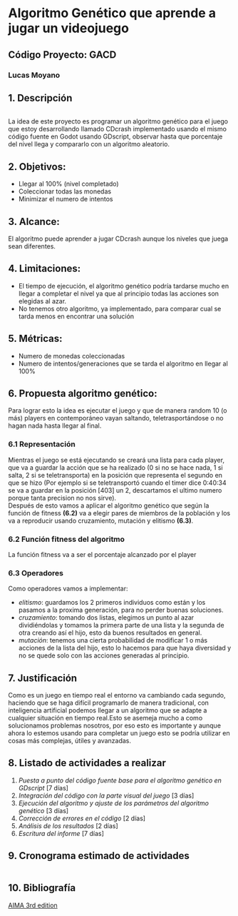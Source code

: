 # Algoritmo Genético que aprende a jugar un videojuego

## Código Proyecto: GACD

### Lucas Moyano

## 1. Descripción
![]()

La idea de este proyecto es programar un algoritmo genético para el juego que estoy desarrollando llamado CDcrash implementado usando el mismo código fuente en Godot usando GDscript, observar hasta que porcentaje del nivel llega y compararlo con un algoritmo aleatorio.

## 2. Objetivos:

- Llegar al 100% (nivel completado)
- Coleccionar todas las monedas
- Minimizar el numero de intentos

## 3. Alcance:

El algoritmo puede aprender a jugar CDcrash aunque los niveles que juega sean diferentes.

## 4. Limitaciones:

- El tiempo de ejecución, el algoritmo genético podría tardarse mucho en llegar a completar el nivel ya que al principio todas las acciones son elegidas al azar.
- No tenemos otro algoritmo, ya implementado, para comparar cual se tarda menos en encontrar una solución
	
## 5. Métricas:

- Numero de monedas coleccionadas
- Numero de intentos/generaciones que se tarda el algoritmo en llegar al 100%

## 6. Propuesta algoritmo genético:

Para lograr esto la idea es ejecutar el juego y que de manera random 10 (o más) players en contemporáneo vayan saltando, teletrasportándose o no hagan nada hasta llegar al final.

### 6.1 Representación

Mientras el juego se está ejecutando se creará una lista para cada player, que va a guardar la acción que se ha realizado (0 si no se hace nada, 1 si salta, 2 si se teletransporta) en la posición que representa el segundo en que se hizo (Por ejemplo si se teletransportó cuando el timer dice 0:40:34 se va a guardar en la posición [403] un 2, descartamos el ultimo numero porque tanta precision no nos sirve).  
Después de esto vamos a aplicar el algoritmo genético que según la función de fitness **(6.2)** va a elegir pares de miembros de la población y los va a reproducir usando cruzamiento, mutación y elitismo **(6.3)**.

### 6.2 Función fitness del algoritmo

La función fitness va a ser el porcentaje alcanzado por el player

### 6.3 Operadores

Como operadores vamos a implementar:

- *elitismo*: guardamos los 2 primeros individuos como están y los pasamos a la proxima generación, para no perder buenas soluciones.
- *cruzamiento*: tomando dos listas, elegimos un punto al azar dividiéndolas y tomamos la primera parte de una lista y la segunda de otra creando así el hijo, esto da buenos resultados en general.
- *mutación*: tenemos una cierta probabilidad de modificar 1 o más acciones de la lista del hijo, esto lo hacemos para que haya diversidad y no se quede solo con las acciones generadas al principio.

## 7. Justificación

Como es un juego en tiempo real el entorno va cambiando cada segundo, haciendo que se haga difícil programarlo de manera tradicional, con inteligencia artificial podemos llegar a un algoritmo que se adapte a cualquier situación en tiempo real.Esto se asemeja mucho a como solucionamos problemas nosotros, por eso esto es importante y aunque ahora lo estemos usando para completar un juego esto se podría utilizar en cosas más complejas, útiles y avanzadas.

## 8. Listado de actividades a realizar

1. *Puesta a punto del código fuente base para el algoritmo genético en GDscript* [7 días]
2. *Integración del código con la parte visual del juego* [3 días]
3. *Ejecución del algoritmo y ajuste de los parámetros del algoritmo genético* [3 días]
4. *Corrección de errores en el código* [2 días]
5. *Análisis de los resultados* [2 días]
6. *Escritura del informe*  [7 días]

## 9. Cronograma estimado de actividades

![]()

## 10. Bibliografía

[AIMA 3rd edition](https://zoo.cs.yale.edu/classes/cs470/materials/aima2010.pdf)